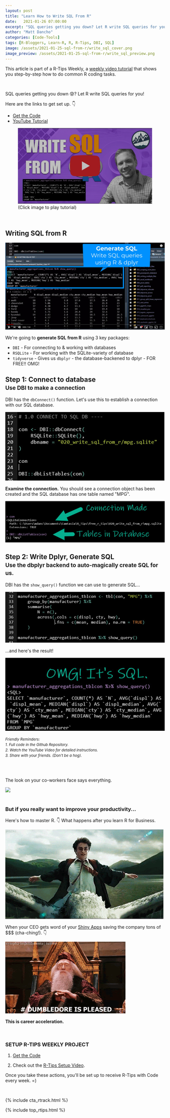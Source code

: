 ```yaml
---
layout: post
title: "Learn How to Write SQL From R"
date:   2021-01-26 07:00:00
excerpt: "SQL queries getting you down? Let R write SQL queries for you!"
author: "Matt Dancho"
categories: [Code-Tools]
tags: [R-Bloggers, Learn-R, R, R-Tips, DBI, SQL]
image: /assets/2021-01-25-sql-from-r/write_sql_cover.png
image_preview: /assets/2021-01-25-sql-from-r/write_sql_preview.png
---
```




This article is part of a R-Tips Weekly, a [weekly video tutorial](https://learn.business-science.io/r-tips-newsletter) that shows you step-by-step how to do common R coding tasks.

<br/>


SQL queries getting you down 😰? Let R write SQL queries for you!

Here are the links to get set up. 👇

- [Get the Code](https://learn.business-science.io/r-tips-newsletter)
- [YouTube Tutorial](https://youtu.be/0zP_nx3-k6E)


<figure class="text-center">
    <a href="https://youtu.be/0zP_nx3-k6E"><img src="/assets/2021-01-25-sql-from-r/video_thumb.png" border="0" /></a>
  <figcaption>(Click image to play tutorial)</figcaption>
</figure>

<br>



## Writing SQL from R

![](/assets/2021-01-25-sql-from-r/generate-sql-from-r.jpg)

We're going to **generate SQL from R** using 3 key packages:
- `DBI` - For connecting to & working with databases
- `RSQLite` - For working with the SQLite-variety of database
- `tidyverse` - Gives us `dbplyr` - the database-backened to dplyr - FOR FREE!! OMG!


<h2>Step 1: Connect to database<br><small>Use DBI to make a connection</small></h2>

DBI has the `dbConnect()` function. Let's use this to establish a connection with our SQL database. 

![](/assets/2021-01-25-sql-from-r/db_connect.jpg)

**Examine the connection.** You should see a connection object has been created and the SQL database has one table named "MPG".

![](/assets/2021-01-25-sql-from-r/db_connect_2.jpg)


<h2>Step 2: Write Dplyr, Generate SQL<br>
<small>Use the dbplyr backend to auto-magically create SQL for us.</small></h2>

DBI has the `show_query()` function we can use to generate SQL... 

![](/assets/2021-01-25-sql-from-r/show_query_1.jpg)

...and here's the result!

![](/assets/2021-01-25-sql-from-r/show_query_2.jpg)

<p class="text-center"><small><i>
    Friendly Reminders:<br>
    1. Full code in the Github Repository.<br>
    2. Watch the YouTube Video for detailed instructions.<br>
    3. Share with your friends. (Don't be a hog).
</i></small></p>



<br><br>

<div class="text-center">
    <p>The look on your co-workers face says everything.</p>
    <img src="/assets/2021-01-25-sql-from-r/shocked.gif">
</div>


<br>

### But if you really want to improve your productivity... 

<p class="text-center">
    Here's how to master R.  👇
    What happens after you learn R for Business. 
</p>

<img src="/assets/2021-01-25-sql-from-r/harry.gif">


When your CEO gets word of your [Shiny Apps](https://www.business-science.io/business/2020/08/05/build-data-science-app-3-months.html) saving the company tons of $$$ (cha-ching!). 👇

<img src="/assets/2021-01-25-sql-from-r/wizard.gif">


<p class="text-center"><strong>This is career acceleration.</strong></p>



<br>

### SETUP R-TIPS WEEKLY PROJECT

1. [Get the Code](https://learn.business-science.io/r-tips-newsletter)

2. Check out the [R-Tips Setup Video](https://youtu.be/F7aYV0RPyD0).

Once you take these actions, you'll be set up to receive R-Tips with Code every week. =)

<br>

{% include cta_rtrack.html %}

{% include top_rtips.html %}

